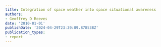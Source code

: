 ```yaml
---
title: Integration of space weather into space situational awareness
authors:
- Geoffrey D Reeves
date: '2010-01-01'
publishDate: '2024-04-29T23:39:09.878538Z'
publication_types:
- report
---
```

